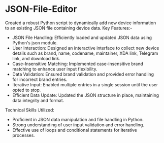# JSON-File-Editor
Created a robust Python script to dynamically add new device information to an existing JSON file containing device data. Key Features:-

- JSON File Handling: Efficiently loaded and updated JSON data using Python's json module.
- User Interaction: Designed an interactive interface to collect new device details such as brand, name, codename, maintainer, XDA link, Telegram link, and download link.
- Case-Insensitive Matching: Implemented case-insensitive brand matching to enhance user input flexibility.
- Data Validation: Ensured brand validation and provided error handling for incorrect brand entries.
- Iterative Input: Enabled multiple entries in a single session until the user opted to stop.
- Efficient Data Update: Updated the JSON structure in place, maintaining data integrity and format.

Technical Skills Utilized:

- Proficient in JSON data manipulation and file handling in Python.
- Strong understanding of user input validation and error handling.
- Effective use of loops and conditional statements for iterative processes.
